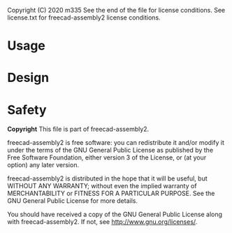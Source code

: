 Copyright (C) 2020 m335
See the end of the file for license conditions.
See license.txt for freecad-assembly2 license conditions.

# Usage


# Design


# Safety


__Copyright__
This file is part of freecad-assembly2.

freecad-assembly2 is free software: you can redistribute it and/or modify
it under the terms of the GNU General Public License as published by
the Free Software Foundation, either version 3 of the License, or
(at your option) any later version.

freecad-assembly2 is distributed in the hope that it will be useful,
but WITHOUT ANY WARRANTY; without even the implied warranty of
MERCHANTABILITY or FITNESS FOR A PARTICULAR PURPOSE.  See the
GNU General Public License for more details.

You should have received a copy of the GNU General Public License
along with freecad-assembly2.  If not, see <http://www.gnu.org/licenses/>.
